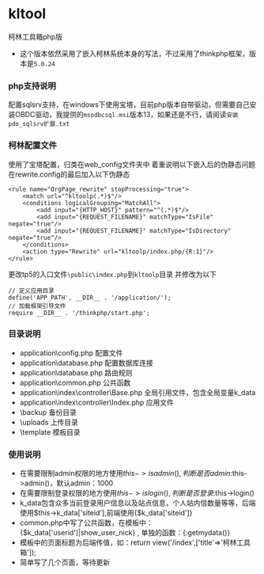# kltool
 柯林工具箱php版
 - 这个版本依然采用了嵌入柯林系统本身的写法，不过采用了thinkphp框架，版本是`5.0.24`
 
### php支持说明

配置sqlsrv支持，在windows下使用宝塔，目前php版本自带驱动，但需要自己安装OBDC驱动，我提供的`msodbcsql.msi`版本13，如果还是不行，请阅读`安装pdo_sqlsrv扩展.txt`

###  柯林配置文件
使用了宝塔配置，归类在web_config文件夹中
着重说明以下嵌入后的伪静态问题
在rewrite.config的最后加入以下伪静态

```
<rule name="OrgPage_rewrite" stopProcessing="true">
	<match url="^kltoolp(.*)$"/>
	<conditions logicalGrouping="MatchAll">
		<add input="{HTTP_HOST}" pattern="^(.*)$"/>
		<add input="{REQUEST_FILENAME}" matchType="IsFile" negate="true"/>
		<add input="{REQUEST_FILENAME}" matchType="IsDirectory" negate="true"/>
	</conditions>
	<action type="Rewrite" url="kltoolp/index.php/{R:1}"/>
</rule>
```

更改tp5的入口文件`\public\index.php`到`kltoolp`目录
并修改为以下

```
// 定义应用目录
define('APP_PATH', __DIR__ . '/application/');
// 加载框架引导文件
require __DIR__ . '/thinkphp/start.php';
```


### 目录说明

- application\config.php 配置文件
- application\database.php 配置数据库连接
- application\database.php 路由规则
- application\common.php 公共函数
- application\index\controller\Base.php 全局引用文件，包含全局变量k_data
- application\index\controller\Index.php 应用文件
- \backup 备份目录
- \uploads 上传目录
- \template 模板目录

### 使用说明

- 在需要限制admin权限的地方使用$this->isadmin(),判断是否admin:$this->admin()，默认admin：1000
- 在需要限制登录权限的地方使用$this->islogin(),判断是否登录:$this->login()
- k_data包含众多当前登录用户信息以及站点信息，个人站内信数量等等，后端使用$this->k_data['siteid'],前端使用{$k_data['siteid']}
- common.php中写了公共函数，在模板中：{$k_data['userid']|show_user_nick} , 单独的函数：{:getmydata()}
- 模板中的页面标题为后端传值，如：return view('/index',['title'=>'柯林工具箱']);
- 简单写了几个页面，等待更新
